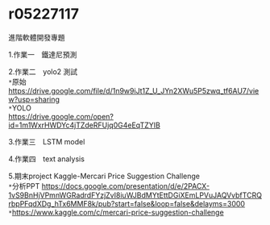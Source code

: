 # r05227117
進階軟體開發專題



1.作業一　鐵達尼預測 <br>

2.作業二　yolo2 測試 <br>
     `*`原始<br>
        https://drive.google.com/file/d/1n9w9iJt1Z_U_JYn2XWu5P5zwq_tf6AU7/view?usp=sharing<br>
     `*`YOLO<br>
        https://drive.google.com/open?id=1m1WxrHWDYc4jTZdeRFUjq0G4eEqTZYIB<br>

3.作業三　LSTM model<br>


4.作業四　text analysis <br>

5.期末project Kaggle-Mercari Price Suggestion Challenge<br>
`*`分析PPT https://docs.google.com/presentation/d/e/2PACX-1vS9BnHjVPmnWGRadrdFYzjZvI8iuWJBdMYtEttDGiXEmLPVuJAQVvbfTCRQrbpPFqdXDg_hTx6MMF8k/pub?start=false&loop=false&delayms=3000<br>
     `*`https://www.kaggle.com/c/mercari-price-suggestion-challenge<br>
